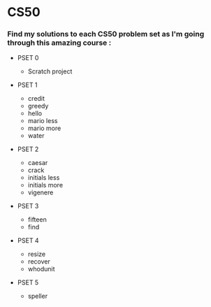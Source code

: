 # CS50

### Find my solutions to each CS50 problem set as I'm going through this amazing course :


- PSET 0
  - Scratch project
  
- PSET 1
  - credit
  - greedy
  - hello
  - mario less
  - mario more
  - water

- PSET 2
  - caesar
  - crack
  - initials less
  - initials more
  - vigenere
  
- PSET 3
  - fifteen
  - find
  
- PSET 4
  - resize
  - recover
  - whodunit

- PSET 5
  - speller
